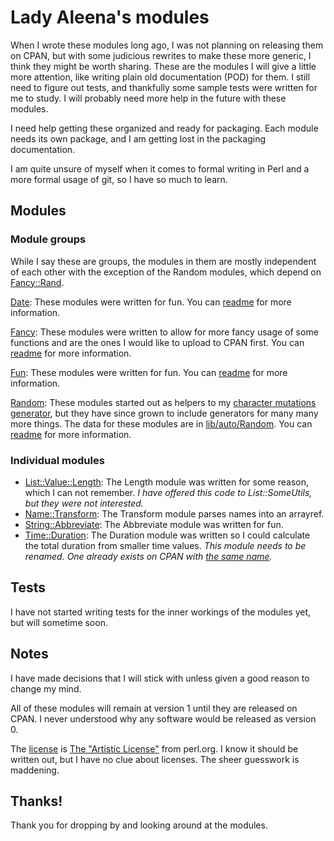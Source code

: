 # Lady Aleena's modules

When I wrote these modules long ago, I was not planning on releasing them on CPAN, but with some judicious rewrites to make these more generic, I think they might be worth sharing. These are the modules I will give a little more attention, like writing plain old documentation (POD) for them. I still need to figure out tests, and thankfully some sample tests were written for me to study. I will probably need more help in the future with these modules.

I need help getting these organized and ready for packaging. Each module needs its own package, and I am getting lost in the packaging documentation.

I am quite unsure of myself when it comes to formal writing in Perl and a more formal usage of git, so I have so much to learn.

## Modules

### Module groups

While I say these are groups, the modules in them are mostly independent of each other with the exception of the Random modules, which depend on [Fancy::Rand](lib/Fancy/Rand.pm).

[Date](lib/Date): These modules were written for fun. You can [readme](lib/Date/readme.md) for more information.

[Fancy](lib/Fancy): These modules were written to allow for more fancy usage of some functions and are the ones I would like to upload to CPAN first. You can [readme](lib/Fancy/readme.md) for more information.

[Fun](lib/Fun): These modules were written for fun. You can [readme](lib/Fun/readme.md) for more information.

[Random](lib/Random): These modules started out as helpers to my [character mutations generator](https://github.com/LadyAleena/Lady_Aleena/blob/master/files/lib/Page/RolePlaying/Character/Mutation.pm), but they have since grown to include generators for many many more things. The data for these modules are in [lib/auto/Random](lib/auto/Random). You can  [readme](lib/Random/readme.md) for more information.

### Individual modules

- [List::Value::Length](lib/List/Value/Length.pm): The Length module was written for some reason, which I can not remember. *I have offered this code to List::SomeUtils, but they were not interested.*
- [Name::Transform](lib/Name/Transform.pm): The Transform module parses names into an arrayref.
- [String::Abbreviate](lib/String/Abbreviate.pm): The Abbreviate module was written for fun.
- [Time::Duration](lib/Time/Duration.pm): The Duration module was written so I could calculate the total duration from smaller time values. *This module needs to be renamed. One already exists on CPAN with [the same name](https://metacpan.org/pod/Time::Duration).*

## Tests

I have not started writing tests for the inner workings of the modules yet, but will sometime soon.

## Notes

I have made decisions that I will stick with unless given a good reason to change my mind.

All of these modules will remain at version 1 until they are released on CPAN. I never understood why any software would be released as version 0.

The [license](LICENSE.md) is [The "Artistic License"](https://dev.perl.org/licenses/artistic.html) from perl.org. I know it should be written out, but I have no clue about licenses. The sheer guesswork is maddening.

## Thanks!

Thank you for dropping by and looking around at the modules.